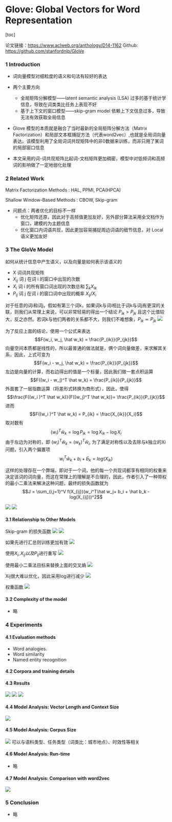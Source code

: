 # Glove: Global Vectors for Word Representation
[toc]

论文链接：https://www.aclweb.org/anthology/D14-1162
Github: https://github.com/stanfordnlp/GloVe

### 1 Introduction
- 词向量模型对细粒度的语义和句法有较好的表达
- 两个主要方向
  - 全局矩阵分解模型——latent semantic analysis (LSA)
过多的基于统计学信息，导致在词类类比任务上表现不好
  - 基于上下文的窗口模型——skip-gram model
依赖上下文信息过多，导致无法有效获取全局信息

- Glove 模型的本质就是融合了当时最新的全局矩阵分解方法（Matrix Factorization）和局部文本框捕捉方法（代表word2vec）,也就是全局词向量表达。该模型利用了全局词词共现矩阵中的非0数据来训练，而非只用了某词的局部窗口信息
- 本文采用的词-词共现矩阵比起词-文档矩阵更加稠密，模型中对低频词和高频词的影响做了一定地弱化处理

### 2 Related Work
Matrix Factorization Methods
: HAL, PPMI, PCA(HPCA)

Shallow Window-Based Methods
: CBOW, Skip-gram

- 问题点：两者优化的目标不一样
  - 优化矩阵还原，因此对于高频值更加友好，另外部分算法采用全文档作为窗口，建模的为主题信息
  - 优化窗口内词语共现，因此更加容易捕捉周边词语的细节信息，对 Local 语义更加友好

### 3 The GloVe Model
如何从统计信息中产生语义，以及向量是如何表示该语义的
- X 词词共现矩阵
- $X_{ij}$ 词 j 在词 i 的窗口中出现的次数
- $X_i$ 词 i 的所有窗口词出现的次数总和 $\sum_k X_{ik}$
- $P_{ij}$ 词 j 在词 i 的窗口词中出现的概率 $X_{ij} / X_i$

对于任意的词i和词j，假如有第三个词k，如果词k与词i相比于词k与词j有更深的关联，则我们从常理上来说，可以非常轻易的得出一个结论  $P_{ik} > P_{jk}$ 且这个比值较大，反之亦然。若词k与他们两者的关系都不大，则我们不难想象，$P_{ik}\eqsim P_{jk}$
![](../../images/d0001/03202430510206504305.png)

为了反应上面的结论，使用一个公式来表达
$$F(w_i, w_j, \hat w_k) = \frac{P_{ik}}{P_{jk}}$$
向量空间本质都是线性的，所以最普通的做法就是，俩个词向量做差，来求解其关系，因此，上式可变为
$$F(w_i - w_j, \hat w_k) = \frac{P_{ik}}{P_{jk}}$$
左边是向量的计算，而右边得出的值是一个标量，因此我们做一套点积运算
$$F((w_i - w_j)^T \hat w_k) = \frac{P_{ik}}{P_{jk}}$$
外面套了一层指数运算（将差形式转换为商形式），因此，使得
$$\frac{F((w_i )^T \hat w_k)}{F((w_j)^T \hat w_k)}= \frac{P_{ik}}{P_{jk}}$$
进而
$$F((w_i )^T \hat w_k) = P_{ik} = \frac{X_{ik}}{X_i}$$
取对数有
$$(w_i )^T \hat w_k = \log P_{ik} = \log{X_{ik}} - \log {X_i}$$
由于左边为对称的，即 $(w_i )^T \hat w_k = (w_k )^T \hat w_i$, 为了满足对称性以及去除与k独立的Xi问题，引入两个偏置项 $$w_i^T\hat w_k + b_i + \hat b_k = log(X_{ik})$$

这样的处理存在一个弊端，即对于一个词，他的每一个共现词都享有相同的权重来决定该词的词向量，而这在常理上的理解是不合理的，因此，作者引入了一种带权的最小二乘法来解决这种问题，最终的损失函数就为
$$J = \sum_{i,j=1}^V f(X_{ij})(w_i^T\hat w_j+ b_i + \hat b_k - log(X_{ij}))^2$$

![](../../images/d0001/03202190511206171905.png)
![](../../images/d0001/03202230511206162305.png)

#### 3.1 Relationship to Other Models
Skip-gram 的损失函数
![](../../images/d0001/03202280511206242805.png)
![](../../images/d0001/03202530511206255305.png)

如果先进行汇总则训练更加有效
![](../../images/d0001/03202060511206270605.png)

使用$X_i, X_{ij}以及P_{ij}$进行重写
![](../../images/d0001/03202240511206312405.png)

使用最小二乘法目标来替换上面的交叉熵
![](../../images/d0001/03202020516206250205.png)

Xij很大难以优化，因此采用log进行减少
![](../../images/d0001/03202520516206265205.png)

权重函数
![](../../images/d0001/03202290516206282905.png)

#### 3.2 Complexity of the model
- 略

### 4 Experiments

#### 4.1 Evaluation methods
- Word analogies.
- Word similarity
- Named entity recognition

#### 4.2 Corpora and training details

#### 4.3 Results
![](../../images/d0001/03202410516206374105.png)
![](../../images/d0001/03202180516206401805.png)
![](../../images/d0001/03202480516206404805.png)

#### 4.4 Model Analysis: Vector Length and Context Size
![](../../images/d0001/03202560516206415605.png)

#### 4.5 Model Analysis: Corpus Size
![](../../images/d0001/03202490516206424905.png)
可以与语料类型、任务类型（词类比：城市地点）、时效性等相关

#### 4.6 Model Analysis: Run-time
- 略

#### 4.7 Model Analysis: Comparison with word2vec
![](../../images/d0001/03202560516206465605.png)

### 5 Conclusion
- 略
